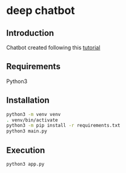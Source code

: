 # deep chatbot

## Introduction

Chatbot created following this [tutorial](https://towardsdatascience.com/how-to-build-your-own-chatbot-using-deep-learning-bb41f970e281)

## Requirements

Python3

## Installation

```bash
python3 -m venv venv
. venv/bin/activate
python3 -m pip install -r requirements.txt
python3 main.py
```

## Execution

```bash
python3 app.py
```